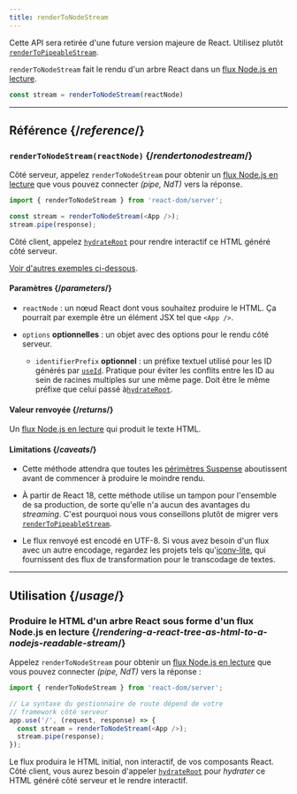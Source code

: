 ```yaml
---
title: renderToNodeStream
---
```


<Deprecated>

Cette API sera retirée d'une future version majeure de React. Utilisez plutôt [`renderToPipeableStream`](/reference/react-dom/server/renderToPipeableStream).

</Deprecated>

<Intro>

`renderToNodeStream` fait le rendu d'un arbre React dans un [flux Node.js en lecture](https://nodejs.org/api/stream.html#readable-streams).

```js
const stream = renderToNodeStream(reactNode)
```

</Intro>

<InlineToc />

---

## Référence {/*reference*/}

### `renderToNodeStream(reactNode)` {/*rendertonodestream*/}

Côté serveur, appelez `renderToNodeStream` pour obtenir un [flux Node.js en lecture](https://nodejs.org/api/stream.html#readable-streams) que vous pouvez connecter *(pipe, NdT)* vers la réponse.

```js
import { renderToNodeStream } from 'react-dom/server';

const stream = renderToNodeStream(<App />);
stream.pipe(response);
```

Côté client, appelez [`hydrateRoot`](/reference/react-dom/client/hydrateRoot) pour rendre interactif ce HTML généré côté serveur.

[Voir d'autres exemples ci-dessous](#usage).

#### Paramètres {/*parameters*/}

* `reactNode` : un nœud React dont vous souhaitez produire le HTML. Ça pourrait par exemple être un élément JSX tel que `<App />`.

* `options` **optionnelles** : un objet avec des options pour le rendu côté serveur.
  * `identifierPrefix` **optionnel** : un préfixe textuel utilisé pour les ID générés par [`useId`](/reference/react/useId). Pratique pour éviter les conflits entre les ID au sein de racines multiples sur une même page. Doit être le même préfixe que celui passé à[`hydrateRoot`](/reference/react-dom/client/hydrateRoot#parameters).

#### Valeur renvoyée {/*returns*/}

Un [flux Node.js en lecture](https://nodejs.org/api/stream.html#readable-streams) qui produit le texte HTML.

#### Limitations {/*caveats*/}

* Cette méthode attendra que toutes les [périmètres Suspense](/reference/react/Suspense) aboutissent avant de commencer à produire le moindre rendu.

* À partir de React 18, cette méthode utilise un tampon pour l'ensemble de sa production, de sorte qu'elle n'a aucun des avantages du *streaming*.  C'est pourquoi nous vous conseillons plutôt de migrer vers [`renderToPipeableStream`](/reference/react-dom/server/renderToPipeableStream).

* Le flux renvoyé est encodé en UTF-8. Si vous avez besoin d'un flux avec un autre encodage, regardez les projets tels qu'[iconv-lite](https://www.npmjs.com/package/iconv-lite), qui fournissent des flux de transformation pour le transcodage de textes.

---

## Utilisation {/*usage*/}

### Produire le HTML d'un arbre React sous forme d'un flux Node.js en lecture {/*rendering-a-react-tree-as-html-to-a-nodejs-readable-stream*/}

Appelez `renderToNodeStream` pour obtenir un [flux Node.js en lecture](https://nodejs.org/api/stream.html#readable-streams) que vous pouvez connecter *(pipe, NdT)* vers la réponse :

```js {5-6}
import { renderToNodeStream } from 'react-dom/server';

// La syntaxe du gestionnaire de route dépend de votre
// framework côté serveur
app.use('/', (request, response) => {
  const stream = renderToNodeStream(<App />);
  stream.pipe(response);
});
```

Le flux produira le HTML initial, non interactif, de vos composants React. Côté client, vous aurez besoin d'appeler [`hydrateRoot`](/reference/react-dom/client/hydrateRoot) pour *hydrater* ce HTML généré côté serveur et le rendre interactif.

